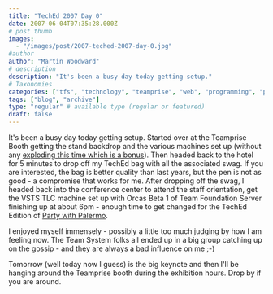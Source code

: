 ```yaml
---
title: "TechEd 2007 Day 0"
date: 2007-06-04T07:35:28.000Z
# post thumb
images:
  - "/images/post/2007-teched-2007-day-0.jpg"
#author
author: "Martin Woodward"
# description
description: "It's been a busy day today getting setup."
# Taxonomies
categories: ["tfs", "technology", "teamprise", "web", "programming", "personal"]
tags: ["blog", "archive"]
type: "regular" # available type (regular or featured)
draft: false
---
```

[](http://www.woodwardweb.com/WindowsLiveWriter/TechEd2007Day0_104B5/CIMG0472%5B9%5D.jpg) It's been a busy day today getting setup.  Started over at the Teamprise Booth getting the stand backdrop and the various machines set up (without any [exploding this time which is a bonus](http://www.woodwardweb.com/personal/000300.html)).  Then headed back to the hotel for 5 minutes to drop off my TechEd bag with all the associated swag.  If you are interested, the bag is better quality than last years, but the pen is not as good - a compromise that works for me.  After dropping off the swag, I headed back into the conference center to attend the staff orientation, get the VSTS TLC machine set up with Orcas Beta 1 of Team Foundation Server finishing up at about 6pm - enough time to get changed for the TechEd Edition of [Party with Palermo](http://codebetter.com/blogs/jeffrey.palermo/archive/2007/05/20/party-with-palermo-tech-ed-2007-edition-official-announcement.aspx). 

I enjoyed myself immensely - possibly a little too much judging by how I am feeling now.  The Team System folks all ended up in a big group catching up on the gossip - and they are always a bad influence on me ;-) 

Tomorrow (well today now I guess) is the big keynote and then I'll be hanging around the Teamprise booth during the exhibition hours.  Drop by if you are around.